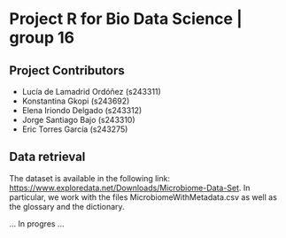 # Project R for Bio Data Science | group 16 

## Project Contributors
* Lucía de Lamadrid Ordóñez (s243311)
* Konstantina Gkopi (s243692)
* Elena Iriondo Delgado (s243312)
* Jorge Santiago Bajo (s243310)
* Eric Torres García (s243275)

## Data retrieval 
The dataset is available in the following link: https://www.exploredata.net/Downloads/Microbiome-Data-Set. In particular, we work with the files MicrobiomeWithMetadata.csv as well as the glossary and the dictionary. 

... In progres ... 